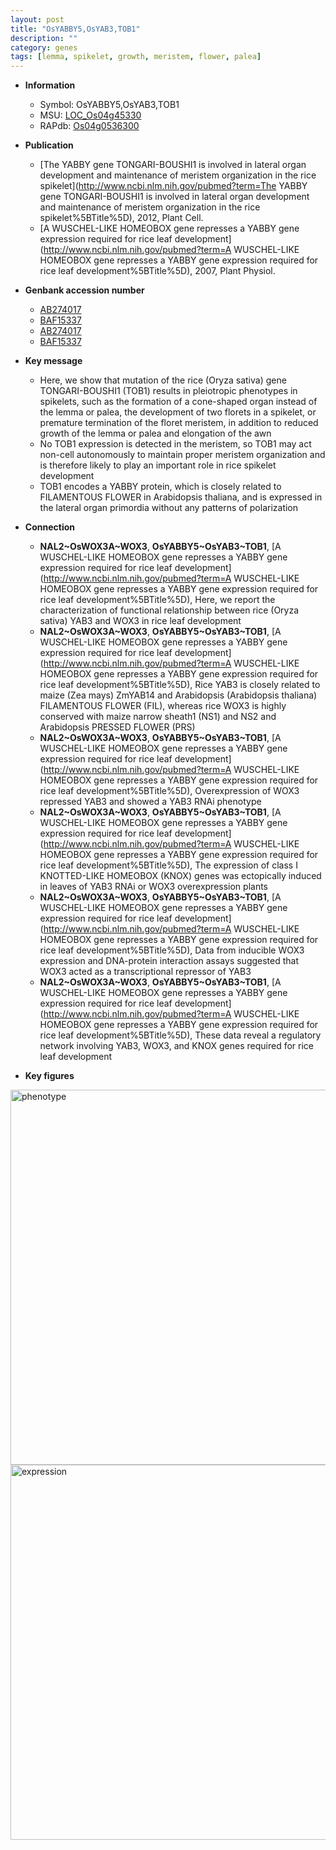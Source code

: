 ```yaml
---
layout: post
title: "OsYABBY5,OsYAB3,TOB1"
description: ""
category: genes
tags: [lemma, spikelet, growth, meristem, flower, palea]
---
```


* **Information**  
    + Symbol: OsYABBY5,OsYAB3,TOB1  
    + MSU: [LOC_Os04g45330](http://rice.plantbiology.msu.edu/cgi-bin/ORF_infopage.cgi?orf=LOC_Os04g45330)  
    + RAPdb: [Os04g0536300](http://rapdb.dna.affrc.go.jp/viewer/gbrowse_details/irgsp1?name=Os04g0536300)  

* **Publication**  
    + [The YABBY gene TONGARI-BOUSHI1 is involved in lateral organ development and maintenance of meristem organization in the rice spikelet](http://www.ncbi.nlm.nih.gov/pubmed?term=The YABBY gene TONGARI-BOUSHI1 is involved in lateral organ development and maintenance of meristem organization in the rice spikelet%5BTitle%5D), 2012, Plant Cell.
    + [A WUSCHEL-LIKE HOMEOBOX gene represses a YABBY gene expression required for rice leaf development](http://www.ncbi.nlm.nih.gov/pubmed?term=A WUSCHEL-LIKE HOMEOBOX gene represses a YABBY gene expression required for rice leaf development%5BTitle%5D), 2007, Plant Physiol.

* **Genbank accession number**  
    + [AB274017](http://www.ncbi.nlm.nih.gov/nuccore/AB274017)
    + [BAF15337](http://www.ncbi.nlm.nih.gov/nuccore/BAF15337)
    + [AB274017](http://www.ncbi.nlm.nih.gov/nuccore/AB274017)
    + [BAF15337](http://www.ncbi.nlm.nih.gov/nuccore/BAF15337)

* **Key message**  
    + Here, we show that mutation of the rice (Oryza sativa) gene TONGARI-BOUSHI1 (TOB1) results in pleiotropic phenotypes in spikelets, such as the formation of a cone-shaped organ instead of the lemma or palea, the development of two florets in a spikelet, or premature termination of the floret meristem, in addition to reduced growth of the lemma or palea and elongation of the awn
    + No TOB1 expression is detected in the meristem, so TOB1 may act non-cell autonomously to maintain proper meristem organization and is therefore likely to play an important role in rice spikelet development
    + TOB1 encodes a YABBY protein, which is closely related to FILAMENTOUS FLOWER in Arabidopsis thaliana, and is expressed in the lateral organ primordia without any patterns of polarization

* **Connection**  
    + __NAL2~OsWOX3A~WOX3__, __OsYABBY5~OsYAB3~TOB1__, [A WUSCHEL-LIKE HOMEOBOX gene represses a YABBY gene expression required for rice leaf development](http://www.ncbi.nlm.nih.gov/pubmed?term=A WUSCHEL-LIKE HOMEOBOX gene represses a YABBY gene expression required for rice leaf development%5BTitle%5D),  Here, we report the characterization of functional relationship between rice (Oryza sativa) YAB3 and WOX3 in rice leaf development
    + __NAL2~OsWOX3A~WOX3__, __OsYABBY5~OsYAB3~TOB1__, [A WUSCHEL-LIKE HOMEOBOX gene represses a YABBY gene expression required for rice leaf development](http://www.ncbi.nlm.nih.gov/pubmed?term=A WUSCHEL-LIKE HOMEOBOX gene represses a YABBY gene expression required for rice leaf development%5BTitle%5D),  Rice YAB3 is closely related to maize (Zea mays) ZmYAB14 and Arabidopsis (Arabidopsis thaliana) FILAMENTOUS FLOWER (FIL), whereas rice WOX3 is highly conserved with maize narrow sheath1 (NS1) and NS2 and Arabidopsis PRESSED FLOWER (PRS)
    + __NAL2~OsWOX3A~WOX3__, __OsYABBY5~OsYAB3~TOB1__, [A WUSCHEL-LIKE HOMEOBOX gene represses a YABBY gene expression required for rice leaf development](http://www.ncbi.nlm.nih.gov/pubmed?term=A WUSCHEL-LIKE HOMEOBOX gene represses a YABBY gene expression required for rice leaf development%5BTitle%5D),  Overexpression of WOX3 repressed YAB3 and showed a YAB3 RNAi phenotype
    + __NAL2~OsWOX3A~WOX3__, __OsYABBY5~OsYAB3~TOB1__, [A WUSCHEL-LIKE HOMEOBOX gene represses a YABBY gene expression required for rice leaf development](http://www.ncbi.nlm.nih.gov/pubmed?term=A WUSCHEL-LIKE HOMEOBOX gene represses a YABBY gene expression required for rice leaf development%5BTitle%5D),  The expression of class I KNOTTED-LIKE HOMEOBOX (KNOX) genes was ectopically induced in leaves of YAB3 RNAi or WOX3 overexpression plants
    + __NAL2~OsWOX3A~WOX3__, __OsYABBY5~OsYAB3~TOB1__, [A WUSCHEL-LIKE HOMEOBOX gene represses a YABBY gene expression required for rice leaf development](http://www.ncbi.nlm.nih.gov/pubmed?term=A WUSCHEL-LIKE HOMEOBOX gene represses a YABBY gene expression required for rice leaf development%5BTitle%5D),  Data from inducible WOX3 expression and DNA-protein interaction assays suggested that WOX3 acted as a transcriptional repressor of YAB3
    + __NAL2~OsWOX3A~WOX3__, __OsYABBY5~OsYAB3~TOB1__, [A WUSCHEL-LIKE HOMEOBOX gene represses a YABBY gene expression required for rice leaf development](http://www.ncbi.nlm.nih.gov/pubmed?term=A WUSCHEL-LIKE HOMEOBOX gene represses a YABBY gene expression required for rice leaf development%5BTitle%5D),  These data reveal a regulatory network involving YAB3, WOX3, and KNOX genes required for rice leaf development

* **Key figures**  
<img src="http://ricencode.github.io/images/OsYABBY5~OsYAB3~TOB1.pheno.png" alt="phenotype"  style="width: 600px;"/>

<img src="http://ricencode.github.io/images/OsYABBY5~OsYAB3~TOB1.exp.png" alt="expression"  style="width: 600px;"/>


